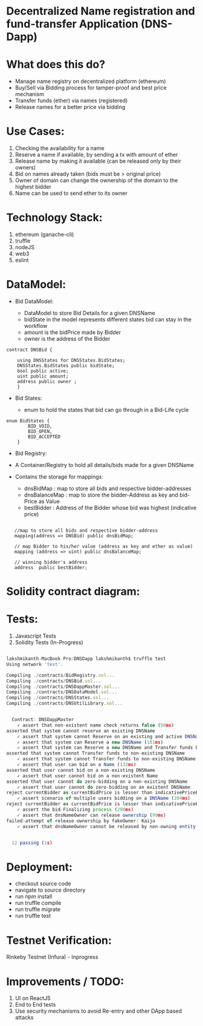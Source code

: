 # Decentralized Name registration and fund-transfer Application (DNS-Dapp)

# What does this do?

  - Manage name registry on decentralized platform (ethereum)
  - Buy/Sell via Bidding process for tamper-proof and best price mechanism
  - Transfer funds (ether) via names (registered)
  - Release names for a better price via bidding
    
# Use Cases:
  
1.  Checking the availability for a name
2.	Reserve a name if available, by sending a tx with amount of ether
3.	Release name by making it available (can be released only by their owners)
5.	Bid on names already taken (bids must be > original price)
7.	Owner of domain can change the ownership of the domain to the highest bidder
8.	Name can be used to send ether to its owner


# Technology Stack:

1. ethereum (ganache-cli)
2. truffle
3. nodeJS
4. web3
5. eslint

# DataModel:

- Bid DataModel:

  - DataModel to store Bid Details for a given DNSName
  - bidState in the model represents different states bid can stay in the workflow
  - amount is the bidPrice made by Bidder
  - owner is the address of the Bidder

```solidity
contract DNSBid {

    using DNSStates for DNSStates.BidStates;
    DNSStates.BidStates public bidState;
    bool public active;
    uint public amount;
    address public owner ;
    }
```


- Bid States:

  - enum to hold the states that bid can go through in a Bid-Life cycle

```solidity
enum BidStates {
        BID_VOID,
        BID_OPEN,
        BID_ACCEPTED
    }
```


- Bid Registry:

 - A Container/Registry to hold all details/bids made for a given DNSName
 - Contains the storage for mappings:
 
    - dnsBidMap : map to store all bids and respective bidder-addresses
    - dnsBalanceMap : map to store the bidder-Address as key and bid-Price as Value
    - bestBidder : Address of the Bidder whose bid was highest (indicative price)
    
 ```solidity

    //map to store all bids and respective bidder-address
    mapping(address => DNSBid) public dnsBidMap;

    // map Bidder to his/her value (address as key and ether as value)
    mapping (address => uint) public dnsBalanceMap;

    // winning bidder's address
    address  public bestBidder;

```


# Solidity contract diagram:




# Tests:

1. Javascript Tests
2. Solidity Tests (In-Progress)

```js

lakshmikanth-MacBook-Pro:DNSDapp lakshmikanth$ truffle test
Using network 'test'.

Compiling ./contracts/BidRegistry.sol...
Compiling ./contracts/DNSBid.sol...
Compiling ./contracts/DNSDappMaster.sol...
Compiling ./contracts/DNSDataModel.sol...
Compiling ./contracts/DNSStates.sol...
Compiling ./contracts/DNSUtilLibrary.sol...


  Contract: DNSDappMaster
    ✓ assert that non-existent name check returns false (50ms)
asserted that system cannot reserve an existing DNSName
    ✓ assert that system cannot Reserve on an existing and active DNSName (187ms)
    ✓ assert that system can Reserve a new DNSName (101ms)
    ✓ assert that system can Reserve a new DNSName and Transfer funds by using DNSName (117ms)
asserted that system cannot Transfer funds to non-existing DNSName
    ✓ assert that system cannot Transfer funds to non-existing DNSName
    ✓ assert that user can bid on a Name (132ms)
asserted that user cannot bid on a non-existing DNSName
    ✓ assert that user cannot bid on a non-existent Name
asserted that user cannot do zero-bidding on a non-existing DNSName
    ✓ assert that user cannot do zero-bidding on an existent DNSName
reject currentBidder as currentBidPrice is lesser than indicativePriceError: VM Exception while processing transaction: revert
    ✓ assert scenario of multiple users bidding on a DNSName (204ms)
reject currentBidder as currentBidPrice is lesser than indicativePriceError: VM Exception while processing transaction: revert
    ✓ assert the bid-Finalizing process (290ms)
    ✓ assert that dnsNameOwner can release ownership (99ms)
failed-attempt of release-ownership by fakeOwner: Kaiju
    ✓ assert that dnsNameOwner cannot be released by non-owning entity (63ms)


  12 passing (1s)
```

# Deployment:

- checkout source code
- navigate to source directory
- run npm install
- run truffle compile
- run truffle migrate
- run truffle test

# Testnet Verification:

Rinkeby Testnet (Infura) - Inprogress

# Improvements / TODO:

1. UI on ReactJS
2. End to End tests
3. Use security mechanisms to avoid Re-entry and other DApp based attacks
